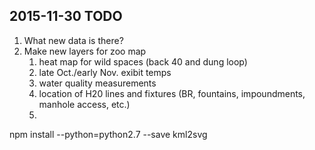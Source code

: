 ## 2015-11-30 TODO

1. What new data is there?
2. Make new layers for zoo map
   1. heat map for wild spaces (back 40 and dung loop)
   2. late Oct./early Nov. exibit temps
   3. water quality measurements
   4. location of H20 lines and fixtures (BR, fountains, impoundments,
      manhole access, etc.)
   5. 
   
npm install --python=python2.7 --save kml2svg
